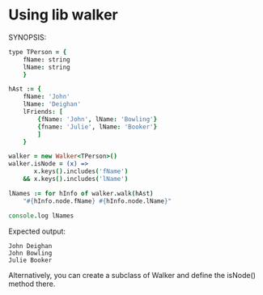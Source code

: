 Using lib walker
================

SYNOPSIS:

```coffee
type TPerson = {
	fName: string
	lName: string
	}

hAst := {
	fName: 'John'
	lName: 'Deighan'
	lFriends: [
		{fName: 'John', lName: 'Bowling'}
		{fname: 'Julie', lName: 'Booker'}
		]
	}

walker = new Walker<TPerson>()
walker.isNode = (x) =>
	   x.keys().includes('fName')
	&& x.keys().includes('lName')

lNames := for hInfo of walker.walk(hAst)
	"#{hInfo.node.fName} #{hInfo.node.lName}"

console.log lNames
```

Expected output:

```text
John Deighan
John Bowling
Julie Booker
```

Alternatively, you can create a subclass of Walker<T>
and define the isNode() method there.

